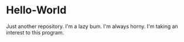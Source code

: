 # Hello-World
Just another repository.
I'm a lazy bum.
I'm always horny.
I'm taking an interest to this program.

